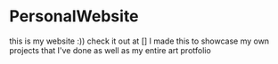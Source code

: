 # PersonalWebsite
this is my website :)) check it out at []
I made this to showcase my own projects that I've done as well as my entire art protfolio

